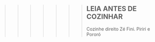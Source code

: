 >>>>>>> ## LEIA ANTES DE COZINHAR
>>>>>>>
>>>>>>> Cozinhe direito
>>>>>>> Zé Fini.
>>>>>>> Piriri e Pororó
